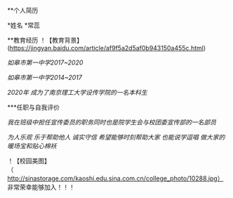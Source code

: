 **个人简历

*姓名
*常蕊


**教育经历
！【教育背景】(https://jingyan.baidu.com/article/af9f5a2d5af0b943150a455c.html)


*如皋市第一中学2017~2020*

*如皋市第一中学2014~2017*

*2020年 成为了南京理工大学设传学院的一名本科生*


***任职与自我评价

*我在班级中担任宣传委员的职务同时也是院学生会与校团委宣传部的一名部员*

*为人乐观 乐于帮助他人 诚实守信 希望能够时刻帮助大家 也能说学逗唱 做大家的暖场宝和贴心棉袄*

！【校园美图】（http://sinastorage.com/kaoshi.edu.sina.com.cn/college_photo/10288.jpg）
非常荣幸能够加入！！！










